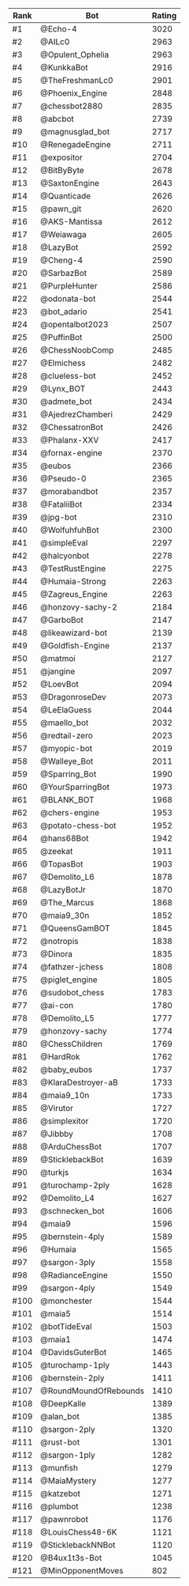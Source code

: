 Rank|Bot|Rating
---|---|---
#1|@Echo-4|3020
#2|@AILc0|2963
#3|@Opulent_Ophelia|2963
#4|@KunkkaBot|2916
#5|@TheFreshmanLc0|2901
#6|@Phoenix_Engine|2848
#7|@chessbot2880|2835
#8|@abcbot|2739
#9|@magnusglad_bot|2717
#10|@RenegadeEngine|2711
#11|@expositor|2704
#12|@BitByByte|2678
#13|@SaxtonEngine|2643
#14|@Quanticade|2626
#15|@pawn_git|2620
#16|@AKS-Mantissa|2612
#17|@Weiawaga|2605
#18|@LazyBot|2592
#19|@Cheng-4|2590
#20|@SarbazBot|2589
#21|@PurpleHunter|2586
#22|@odonata-bot|2544
#23|@bot_adario|2541
#24|@opentalbot2023|2507
#25|@PuffinBot|2500
#26|@ChessNoobComp|2485
#27|@Elmichess|2482
#28|@clueless-bot|2452
#29|@Lynx_BOT|2443
#30|@admete_bot|2434
#31|@AjedrezChamberi|2429
#32|@ChessatronBot|2426
#33|@Phalanx-XXV|2417
#34|@fornax-engine|2370
#35|@eubos|2366
#36|@Pseudo-0|2365
#37|@morabandbot|2357
#38|@FataliiBot|2334
#39|@jpg-bot|2310
#40|@WolfuhfuhBot|2300
#41|@simpleEval|2297
#42|@halcyonbot|2278
#43|@TestRustEngine|2275
#44|@Humaia-Strong|2263
#45|@Zagreus_Engine|2263
#46|@honzovy-sachy-2|2184
#47|@GarboBot|2147
#48|@likeawizard-bot|2139
#49|@Goldfish-Engine|2137
#50|@matmoi|2127
#51|@jangine|2097
#52|@LoevBot|2094
#53|@DragonroseDev|2073
#54|@LeElaGuess|2044
#55|@maello_bot|2032
#56|@redtail-zero|2023
#57|@myopic-bot|2019
#58|@Walleye_Bot|2011
#59|@Sparring_Bot|1990
#60|@YourSparringBot|1973
#61|@BLANK_BOT|1968
#62|@chers-engine|1953
#63|@potato-chess-bot|1952
#64|@hans68Bot|1942
#65|@zeekat|1911
#66|@TopasBot|1903
#67|@Demolito_L6|1878
#68|@LazyBotJr|1870
#69|@The_Marcus|1868
#70|@maia9_30n|1852
#71|@QueensGamBOT|1845
#72|@notropis|1838
#73|@Dinora|1835
#74|@fathzer-jchess|1808
#75|@piglet_engine|1805
#76|@sudobot_chess|1783
#77|@ai-con|1780
#78|@Demolito_L5|1777
#79|@honzovy-sachy|1774
#80|@ChessChildren|1769
#81|@HardRok|1762
#82|@baby_eubos|1737
#83|@KlaraDestroyer-aB|1733
#84|@maia9_10n|1733
#85|@Virutor|1727
#86|@simplexitor|1720
#87|@Jibbby|1708
#88|@ArduChessBot|1707
#89|@SticklebackBot|1639
#90|@turkjs|1634
#91|@turochamp-2ply|1628
#92|@Demolito_L4|1627
#93|@schnecken_bot|1606
#94|@maia9|1596
#95|@bernstein-4ply|1589
#96|@Humaia|1565
#97|@sargon-3ply|1558
#98|@RadianceEngine|1550
#99|@sargon-4ply|1549
#100|@monchester|1544
#101|@maia5|1514
#102|@botTideEval|1503
#103|@maia1|1474
#104|@DavidsGuterBot|1465
#105|@turochamp-1ply|1443
#106|@bernstein-2ply|1411
#107|@RoundMoundOfRebounds|1410
#108|@DeepKalle|1389
#109|@alan_bot|1385
#110|@sargon-2ply|1320
#111|@rust-bot|1301
#112|@sargon-1ply|1282
#113|@munfish|1279
#114|@MaiaMystery|1277
#115|@katzebot|1271
#116|@plumbot|1238
#117|@pawnrobot|1176
#118|@LouisChess48-6K|1121
#119|@SticklebackNNBot|1120
#120|@B4ux1t3s-Bot|1045
#121|@MinOpponentMoves|802
